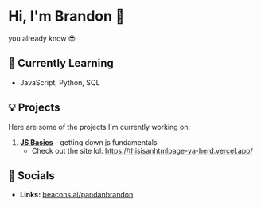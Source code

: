 # Hi, I'm Brandon 👋

you already know 😎


## 🌱 Currently Learning
- JavaScript, Python, SQL

## 💡 Projects
Here are some of the projects I'm currently working on:

1. **[JS Basics](https://github.com/pandanbrandon/learningJSfrrr)** - getting down js fundamentals
   - Check out the site lol: https://thisisanhtmlpage-ya-herd.vercel.app/



## 📣 Socials

- **Links:** [beacons.ai/pandanbrandon](https://beacons.ai/pandanbrandon)




